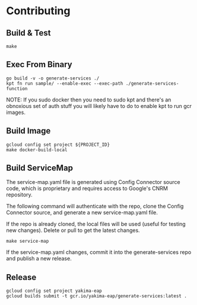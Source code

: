# Contributing

## Build & Test

```
make
```

## Exec From Binary

```
go build -v -o generate-services ./
kpt fn run sample/ --enable-exec --exec-path ./generate-services-function
```

NOTE: If you sudo docker then you need to sudo kpt and there's an obnoxious set of auth stuff you will likely have to do to enable kpt to run gcr images.

## Build Image

```
gcloud config set project ${PROJECT_ID}
make docker-build-local
```

## Build ServiceMap

The service-map.yaml file is generated using Config Connector source code, which is proprietary and requires access to Google's CNRM repository.

The following command will authenticate with the repo, clone the Config Connector source, and generate a new service-map.yaml file.

If the repo is already cloned, the local files will be used (useful for testing new changes). Delete or pull to get the latest changes.

```
make service-map
```

If the service-map.yaml changes, commit it into the generate-services repo and publish a new release. 

## Release

```
gcloud config set project yakima-eap
gcloud builds submit -t gcr.io/yakima-eap/generate-services:latest .
```
